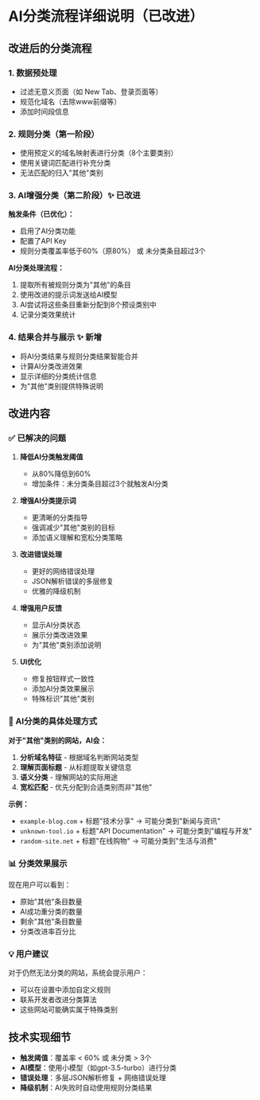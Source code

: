 # AI分类流程详细说明（已改进）

## 改进后的分类流程

### 1. 数据预处理
- 过滤无意义页面（如 New Tab、登录页面等）
- 规范化域名（去除www前缀等）
- 添加时间段信息

### 2. 规则分类（第一阶段）
- 使用预定义的域名映射表进行分类（8个主要类别）
- 使用关键词匹配进行补充分类
- 无法匹配的归入"其他"类别

### 3. AI增强分类（第二阶段）✨ 已改进
**触发条件（已优化）：**
- 启用了AI分类功能
- 配置了API Key
- 规则分类覆盖率低于60%（原80%） 或 未分类条目超过3个

**AI分类处理流程：**
1. 提取所有被规则分类为"其他"的条目
2. 使用改进的提示词发送给AI模型
3. AI尝试将这些条目重新分配到8个预设类别中
4. 记录分类效果统计

### 4. 结果合并与展示 ✨ 新增
- 将AI分类结果与规则分类结果智能合并
- 计算AI分类改进效果
- 显示详细的分类统计信息
- 为"其他"类别提供特殊说明

## 改进内容

### ✅ 已解决的问题

1. **降低AI分类触发阈值**
   - 从80%降低到60%
   - 增加条件：未分类条目超过3个就触发AI分类

2. **增强AI分类提示词**
   - 更清晰的分类指导
   - 强调减少"其他"类别的目标
   - 添加语义理解和宽松分类策略

3. **改进错误处理**
   - 更好的网络错误处理
   - JSON解析错误的多层修复
   - 优雅的降级机制

4. **增强用户反馈**
   - 显示AI分类状态
   - 展示分类改进效果
   - 为"其他"类别添加说明

5. **UI优化**
   - 修复按钮样式一致性
   - 添加AI分类效果展示
   - 特殊标识"其他"类别

### 🔄 AI分类的具体处理方式

**对于"其他"类别的网站，AI会：**

1. **分析域名特征** - 根据域名判断网站类型
2. **理解页面标题** - 从标题提取关键信息
3. **语义分类** - 理解网站的实际用途
4. **宽松匹配** - 优先分配到合适类别而非"其他"

**示例：**
- `example-blog.com` + 标题"技术分享" → 可能分类到"新闻与资讯"
- `unknown-tool.io` + 标题"API Documentation" → 可能分类到"编程与开发"
- `random-site.net` + 标题"在线购物" → 可能分类到"生活与消费"

### 📊 分类效果展示

现在用户可以看到：
- 原始"其他"条目数量
- AI成功重分类的数量
- 剩余"其他"条目数量
- 分类改进率百分比

### 💡 用户建议

对于仍然无法分类的网站，系统会提示用户：
- 可以在设置中添加自定义规则
- 联系开发者改进分类算法
- 这些网站可能确实属于特殊类别

## 技术实现细节

- **触发阈值**：覆盖率 < 60% 或 未分类 > 3个
- **AI模型**：使用小模型（如gpt-3.5-turbo）进行分类
- **错误处理**：多层JSON解析修复 + 网络错误处理
- **降级机制**：AI失败时自动使用规则分类结果